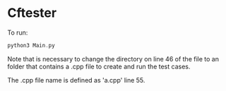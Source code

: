 # Cftester

To run:

```c
python3 Main.py
```

Note that is necessary to change the directory on line 46 of the file to an folder that contains a .cpp file to create and run the test cases.


The .cpp file name is defined as 'a.cpp' line 55.
